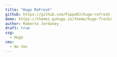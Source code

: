 ```yaml
---
title: "Hugo ReFresh"
github: https://github.com/PippoRJ/hugo-refresh
demo: https://themes.gohugo.io/theme/hugo-fresh/
author: Roberto Jordaney
draft: true
ssg:
  - Hugo
cms:
  - No Cms
---
```

